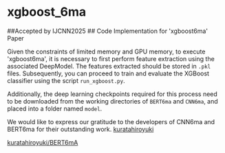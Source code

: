# xgboost_6ma
##Accepted by IJCNN2025 ##
Code Implementation for 'xgboost6ma' Paper

Given the constraints of limited memory and GPU memory, to execute 'xgboost6ma', it is necessary to first perform feature extraction using the associated DeepModel. The features extracted should be stored in `.pkl` files. Subsequently, you can proceed to train and evaluate the XGBoost classifier using the script `run_xgboost.py`.

Additionally, the deep learning checkpoints required for this process need to be downloaded from the working directories of `BERT6ma` and `CNN6ma`, and placed into a folder named `model`.

We would like to express our gratitude to the developers of CNN6ma and BERT6ma for their outstanding work.
[kuratahiroyuki](https://github.com/kuratahiroyuki/CNN6mA) 


[kuratahiroyuki/BERT6mA](https://github.com/kuratahiroyuki/BERT6mA)
